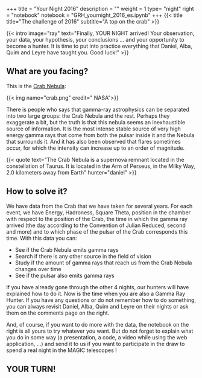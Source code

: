 +++
title = "Your Night 2016"
description = ""
weight = 1
type= "night"
right = "notebook"
notebook = "GRH_yournight_2016_es.ipynb"
+++
{{< title
    title="The challenge of 2016"
    subtitle="A top on the crab" >}}

{{< intro
    image="ray"
    text="Finally, YOUR NIGHT arrived! Your observation, your data, your hypothesis, your conclusions ... and your opportunity to become a hunter. It is time to put into practice everything that Daniel, Alba, Quim and Leyre have taught you. Good luck!" >}}

## What are you facing?
This is the [Crab Nebula](https://en.wikipedia.org/wiki/Crab_Nebula):

{{< img name="crab.png" credit=" NASA">}}

There is people who says that gamma-ray astrophysics can be separated into two large groups: the Crab Nebula and the rest. Perhaps they exaggerate a bit, but the truth is that this nebula seems an inexhaustible source of information. It is the most intense stable source of very high energy gamma rays that come from both the pulsar inside it and the Nebula that surrounds it. And it has also been observed that flares sometimes occur, for which the intensity can increase up to an order of magnitude.

{{< quote
    text="The Crab Nebula is a supernova remnant located in the constellation of Taurus. It is located in the Arm of Perseus, in the Milky Way, 2.0 kilometers away from Earth"
    hunter="daniel" >}}

## How to solve it?
We have data from the Crab that we have taken for several years. For each event, we have Energy, Hadroness, Square Theta, position in the chamber with respect to the position of the Crab, the time in which the gamma ray arrived (the day according to the Convention of Julian Reduced, second and more) and to which phase of the pulsar of the Crab corresponds this time. With this data you can:

- See if the Crab Nebula emits gamma rays
- Search if there is any other source in the field of vision
- Study if the amount of gamma rays that reach us from the Crab Nebula changes over time
- See if the pulsar also emits gamma rays

If you have already gone through the other 4 nights, our hunters will have explained how to do it. Now is the time when you are also a Gamma Ray Hunter. If you have any questions or do not remember how to do something, you can always revisit Daniel, Alba, Quim and Leyre on their nights or ask them on the comments page on the right.

And, of course, if you want to do more with the data, the notebook on the right is all yours to try whatever you want. But do not forget to explain what you do in some way (a presentation, a code, a video while using the web application, ...) and send it to us if you want to participate in the draw to spend a real night in the MAGIC telescopes !

## YOUR TURN!

